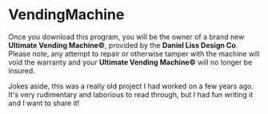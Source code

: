 # VendingMachine
Once you download this program, you will be the owner of a brand new **Ultimate Vending Machine©**, provided by the **Daniel Liss Design Co**.<br />
Please note, any attempt to repair or otherwise tamper with the machine will void the warranty and your **Ultimate Vending Machine©** will no longer be insured.<br />

Jokes aside, this was a really old project I had worked on a few years ago. It's very rudimentary and laborious to read through, but I had fun writing it and I want to share it!
